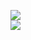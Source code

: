 [![](https://img.shields.io/badge/Made%20With-Github%20Spray-lightgrey.svg?style=for-the-badge&logo=github)](https://github.com/Annihil/github-spray#23215)  
[![](https://i.imgur.com/2DrTn0Z.gif)](https://github.com/Annihil/github-spray)